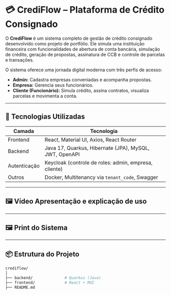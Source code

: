 # 💳 CrediFlow – Plataforma de Crédito Consignado

O **CrediFlow** é um sistema completo de gestão de crédito consignado desenvolvido como projeto de portfólio. Ele simula uma instituição financeira com funcionalidades de abertura de conta bancária, simulação de crédito, geração de propostas, assinatura de CCB e controle de parcelas e transações.

O sistema oferece uma jornada digital moderna com três perfis de acesso:

- **Admin:** Cadastra empresas conveniadas e acompanha propostas.
- **Empresa:** Gerencia seus funcionários.
- **Cliente (Funcionário):** Simula crédito, assina contratos, visualiza parcelas e movimenta a conta.

---

## 🔧 Tecnologias Utilizadas

| Camada         | Tecnologia                                                  |
|----------------|-------------------------------------------------------------|
| Frontend       | React, Material UI, Axios, React Router                     |
| Backend        | Java 17, Quarkus, Hibernate (JPA), MySQL, JWT, OpenAPI      |
| Autenticação   | Keycloak (controle de roles: admin, empresa, cliente)       |
| Outros         | Docker, Multitenancy via `tenant_code`, Swagger             |

---

## 🖼️ Vídeo Apresentação e explicação de uso

---

## 🖼️ Print do Sistema 

---

## 📦 Estrutura do Projeto

```bash
crediflow/
│
├── backend/              # Quarkus (Java)
├── frontend/             # React + MUI
├── README.md
